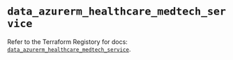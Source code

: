 # `data_azurerm_healthcare_medtech_service`

Refer to the Terraform Registory for docs: [`data_azurerm_healthcare_medtech_service`](https://www.terraform.io/docs/providers/azurerm/d/healthcare_medtech_service).
